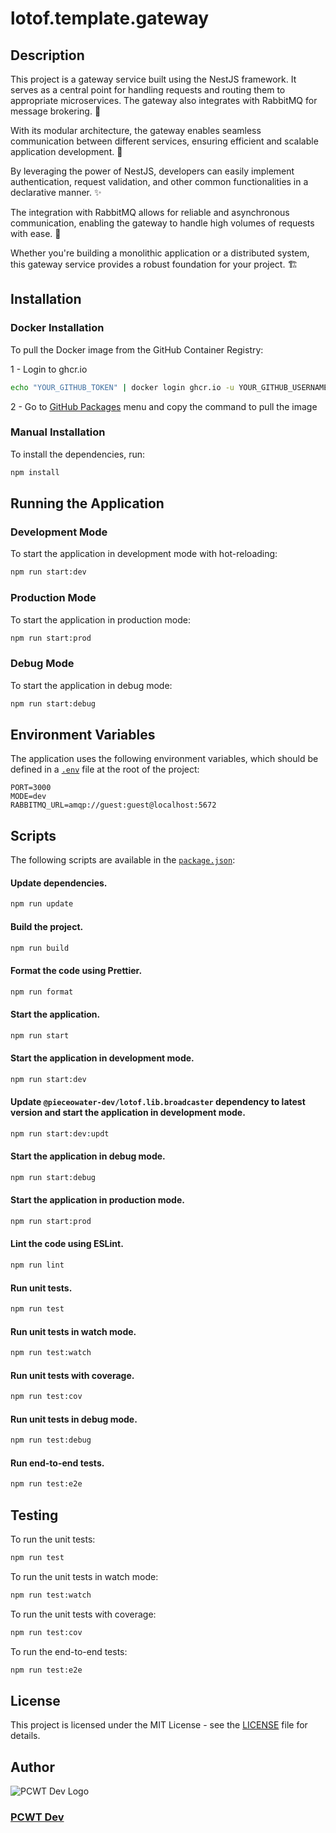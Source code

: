# lotof.template.gateway

## Description
This project is a gateway service built using the NestJS framework. It serves as a central point for handling requests and routing them to appropriate microservices. The gateway also integrates with RabbitMQ for message brokering. 🚀

With its modular architecture, the gateway enables seamless communication between different services, ensuring efficient and scalable application development. 💪

By leveraging the power of NestJS, developers can easily implement authentication, request validation, and other common functionalities in a declarative manner. ✨

The integration with RabbitMQ allows for reliable and asynchronous communication, enabling the gateway to handle high volumes of requests with ease. 🐇

Whether you're building a monolithic application or a distributed system, this gateway service provides a robust foundation for your project. 🏗️


## Installation
### Docker Installation
To pull the Docker image from the GitHub Container Registry:

1 - Login to ghcr.io
```bash
echo "YOUR_GITHUB_TOKEN" | docker login ghcr.io -u YOUR_GITHUB_USERNAME --password-stdin
```
2 - Go to [GitHub Packages](https://github.com/orgs/pieceowater-dev/packages) menu and copy the command to pull the image

### Manual Installation
To install the dependencies, run:
```bash
npm install
```

## Running the Application

### Development Mode
To start the application in development mode with hot-reloading:
```bash
npm run start:dev
```

### Production Mode
To start the application in production mode:
```bash
npm run start:prod
```

### Debug Mode
To start the application in debug mode:
```bash
npm run start:debug
```

## Environment Variables
The application uses the following environment variables, which should be defined in a [`.env`](.env) file at the root of the project:

```properties
PORT=3000
MODE=dev
RABBITMQ_URL=amqp://guest:guest@localhost:5672
```

## Scripts
The following scripts are available in the [`package.json`](package.json):

#### Update dependencies.
```bash
npm run update
```

#### Build the project.
```bash
npm run build
```

#### Format the code using Prettier.
```bash
npm run format
```

#### Start the application.
```bash
npm run start
```

#### Start the application in development mode.
```bash
npm run start:dev
```

#### Update ```@pieceowater-dev/lotof.lib.broadcaster``` dependency to latest version and start the application in development mode.
```bash
npm run start:dev:updt
```

#### Start the application in debug mode.
```bash
npm run start:debug
```

#### Start the application in production mode.
```bash
npm run start:prod
```

#### Lint the code using ESLint.
```bash
npm run lint
```

#### Run unit tests.
```bash
npm run test
```

#### Run unit tests in watch mode.
```bash
npm run test:watch
```

#### Run unit tests with coverage.
```bash
npm run test:cov
```

#### Run unit tests in debug mode.
```bash
npm run test:debug
```

#### Run end-to-end tests.
```bash
npm run test:e2e
```


## Testing
To run the unit tests:
```bash
npm run test
```

To run the unit tests in watch mode:
```bash
npm run test:watch
```

To run the unit tests with coverage:
```bash
npm run test:cov
```

To run the end-to-end tests:
```bash
npm run test:e2e
```

## License
This project is licensed under the MIT License - see the [LICENSE](LICENSE) file for details.

## Author
![PCWT Dev Logo](https://avatars.githubusercontent.com/u/168465239?s=50)
### [PCWT Dev](https://github.com/pieceowater-dev)